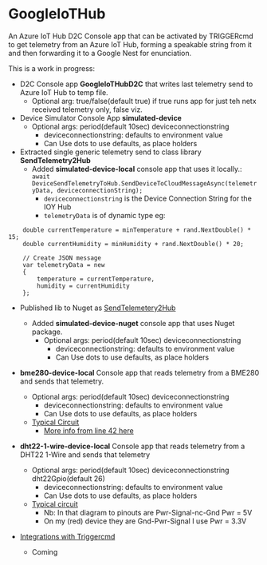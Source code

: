 # GoogleIoTHub
An Azure IoT Hub D2C Console app that can be activated by TRIGGERcmd to get telemetry from an Azure IoT Hub, 
forming a speakable string from it and then forwarding it to a Google Nest for enunciation.

This is a work in progress:

- D2C Console app **GoogleIoTHubD2C** that writes last telemetry send to Azure IoT Hub to temp file.
  - Optional arg: true/false(default true) if true runs app for just teh netx received telemetry only, false viz.
- Device Simulator Console App **simulated-device**
  - Optional args: period(default 10sec)  deviceconnectionstring
    - deviceconnectionstring: defaults to environment value
    - Can Use dots to use defaults, as place holders
- Extracted single generic telemetry send to class library **SendTelemetry2Hub**
  - Added **simulated-device-local** console app that uses it locally.:  
    ```await DeviceSendTelemetryToHub.SendDeviceToCloudMessageAsync(telemetryData, deviceconnectionString);```
    - ```deviceconnectionstring``` is the Device Connection String for the IOY Hub
    -  ```telemetryData``` is of dynamic type eg:  
```
    double currentTemperature = minTemperature + rand.NextDouble() * 15;
    double currentHumidity = minHumidity + rand.NextDouble() * 20;

    // Create JSON message
    var telemetryData = new
    {
        temperature = currentTemperature,
        humidity = currentHumidity
    };

```
- Published lib to Nuget as [SendTelemetery2Hub](https://www.nuget.org/packages/SendTelemetry2Hub/)
  - Added **simulated-device-nuget** console app that uses Nuget package.
    - Optional args: period(default 10sec)  deviceconnectionstring
      - deviceconnectionstring: defaults to environment value
      - Can Use dots to use defaults, as place holders
- **bme280-device-local** Console app that reads telemetry from a BME280 and sends that telemetry.
  - Optional args: period(default 10sec)  deviceconnectionstring
    - deviceconnectionstring: defaults to environment value
    - Can Use dots to use defaults, as place holders
  - [Typical Circuit](https://github.com/djaus2/DNETCoreGPIO/blob/master/DNETCoreGPIO/Circuits/rpi-bmp280_i2c.png)
    - [More info from line 42 here](https://github.com/djaus2/DNETCoreGPIO/blob/master/DNETCoreGPIO/BMX280Sampler.cs)
- **dht22-1-wire-device-local** Console app that reads telemetry from a DHT22 1-Wire and sends that telemetry
  - Optional args: period(default 10sec)  deviceconnectionstring dht22Gpio(default 26)
    - deviceconnectionstring: defaults to environment value
    - Can Use dots to use defaults, as place holders 
  - [Typical circuit](https://github.com/djaus2/DNETCoreGPIO/blob/master/DNETCoreGPIO/Circuits/dht22.png) 
    - Nb: In that diagram to pinouts are Pwr-Signal-nc-Gnd  Pwr = 5V
    - On my (red) device they are Gnd-Pwr-Signal  I use Pwr = 3.3V

- [Integrations with Triggercmd](https://github.com/djaus2/TRIGGERcmdRPi)
  - Coming